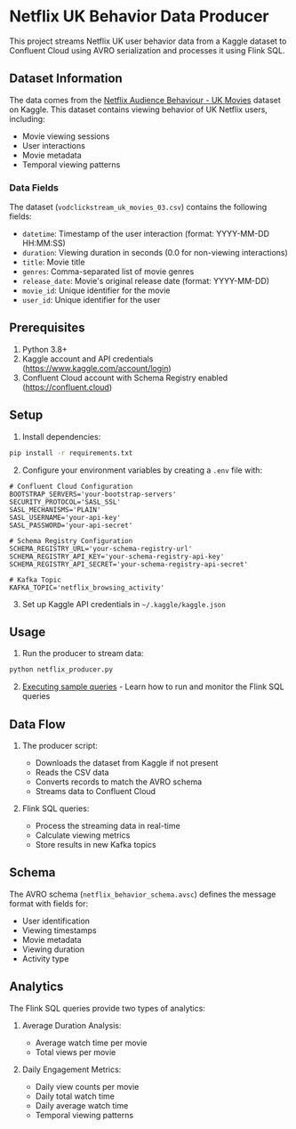 # Netflix UK Behavior Data Producer

This project streams Netflix UK user behavior data from a Kaggle dataset to Confluent Cloud using AVRO serialization and processes it using Flink SQL.

## Dataset Information

The data comes from the [Netflix Audience Behaviour - UK Movies](https://www.kaggle.com/datasets/vodclickstream/netflix-audience-behaviour-uk-movies) dataset on Kaggle. This dataset contains viewing behavior of UK Netflix users, including:

- Movie viewing sessions
- User interactions
- Movie metadata
- Temporal viewing patterns

### Data Fields

The dataset (`vodclickstream_uk_movies_03.csv`) contains the following fields:

- `datetime`: Timestamp of the user interaction (format: YYYY-MM-DD HH:MM:SS)
- `duration`: Viewing duration in seconds (0.0 for non-viewing interactions)
- `title`: Movie title
- `genres`: Comma-separated list of movie genres
- `release_date`: Movie's original release date (format: YYYY-MM-DD)
- `movie_id`: Unique identifier for the movie
- `user_id`: Unique identifier for the user

## Prerequisites

1. Python 3.8+
2. Kaggle account and API credentials (https://www.kaggle.com/account/login)
3. Confluent Cloud account with Schema Registry enabled (https://confluent.cloud)

## Setup

1. Install dependencies:
```bash
pip install -r requirements.txt
```

2. Configure your environment variables by creating a `.env` file with:
```
# Confluent Cloud Configuration
BOOTSTRAP_SERVERS='your-bootstrap-servers'
SECURITY_PROTOCOL='SASL_SSL'
SASL_MECHANISMS='PLAIN'
SASL_USERNAME='your-api-key'
SASL_PASSWORD='your-api-secret'

# Schema Registry Configuration
SCHEMA_REGISTRY_URL='your-schema-registry-url'
SCHEMA_REGISTRY_API_KEY='your-schema-registry-api-key'
SCHEMA_REGISTRY_API_SECRET='your-schema-registry-api-secret'

# Kafka Topic
KAFKA_TOPIC='netflix_browsing_activity'
```

3. Set up Kaggle API credentials in `~/.kaggle/kaggle.json`

## Usage

1. Run the producer to stream data:
```bash
python netflix_producer.py
```

2. [Executing sample queries](sample_queries/executing-sample-queries.md) - Learn how to run and monitor the Flink SQL queries

## Data Flow

1. The producer script:
   - Downloads the dataset from Kaggle if not present
   - Reads the CSV data
   - Converts records to match the AVRO schema
   - Streams data to Confluent Cloud

2. Flink SQL queries:
   - Process the streaming data in real-time
   - Calculate viewing metrics
   - Store results in new Kafka topics

## Schema

The AVRO schema (`netflix_behavior_schema.avsc`) defines the message format with fields for:
- User identification
- Viewing timestamps
- Movie metadata
- Viewing duration
- Activity type

## Analytics

The Flink SQL queries provide two types of analytics:

1. Average Duration Analysis:
   - Average watch time per movie
   - Total views per movie

2. Daily Engagement Metrics:
   - Daily view counts per movie
   - Daily total watch time
   - Daily average watch time
   - Temporal viewing patterns 